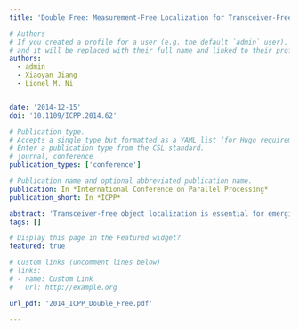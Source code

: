 ```yaml
---
title: 'Double Free: Measurement-Free Localization for Transceiver-Free Object'

# Authors
# If you created a profile for a user (e.g. the default `admin` user), write the username (folder name) here
# and it will be replaced with their full name and linked to their profile.
authors:
  - admin
  - Xiaoyan Jiang
  - Lionel M. Ni


date: '2014-12-15'
doi: '10.1109/ICPP.2014.62'

# Publication type.
# Accepts a single type but formatted as a YAML list (for Hugo requirements).
# Enter a publication type from the CSL standard.
# journal, conference
publication_types: ['conference']

# Publication name and optional abbreviated publication name.
publication: In *International Conference on Parallel Processing*
publication_short: In *ICPP*

abstract: 'Transceiver-free object localization is essential for emerging location-based service, e.g., the safe guard system and asset security. It can track indoor target without carrying any device and has attracted many research effort. Among these technologies, Radio Signal Strength (RSS) based approaches are very popular because of their low-cost and wide applicability. In such work, usually a large number of reference nodes have to be deployed. However, if in a very large area, many labor work to measure the positions of the reference nodes have to be performed, result in not practical in real scenario. In this paper, we propose Double Free, which can accurately track transceiver-free object without measuring the positions of the reference nodes. Users may randomly deploy nodes in a 2D area, e.g., the ceiling of the floor. Our Double Free contains two steps: reference node localization and target localization. The key to achieve the first step is to utilize the RSS difference in different channel to distinguish the Line-Of-Sight (LOS) signal from combined multiple paths' signal. Thus, the reference nodes can be accurately localized without additional hardware. In the second step, we propose two algorithms: Influential Link & Node (ILN) and MultiPath Distinguishing (MD). ILN is simple to implement, while MD can accurately model the additional signal caused by the target, then accurately localize the target. To implement this idea, 16 TelosB nodes are placed randomly in a 25×10m 2 laboratory. The experiment results show, the average localization error is only round 2 meters without requiring to measure the positions of reference nodes in advance. It shows enormous potential in those localization areas, where manual measurement is hard to perform, or hard labor work want to be saved.'
tags: []

# Display this page in the Featured widget?
featured: true

# Custom links (uncomment lines below)
# links:
# - name: Custom Link
#   url: http://example.org

url_pdf: '2014_ICPP_Double_Free.pdf'

---
```

